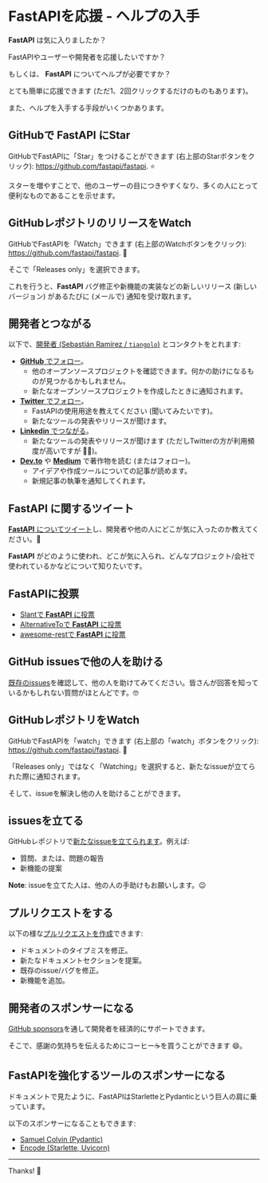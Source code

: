 # FastAPIを応援 - ヘルプの入手

**FastAPI** は気に入りましたか？

FastAPIやユーザーや開発者を応援したいですか？

もしくは、 **FastAPI** についてヘルプが必要ですか？

とても簡単に応援できます (ただ1、2回クリックするだけのものもあります)。

また、ヘルプを入手する手段がいくつかあります。

## GitHubで **FastAPI** にStar

GitHubでFastAPIに「Star」をつけることができます (右上部のStarボタンをクリック): <a href="https://github.com/fastapi/fastapi" class="external-link" target="_blank">https://github.com/fastapi/fastapi</a>. ⭐️

スターを増やすことで、他のユーザーの目につきやすくなり、多くの人にとって便利なものであることを示せます。

## GitHubレポジトリのリリースをWatch

GitHubでFastAPIを「Watch」できます (右上部のWatchボタンをクリック): <a href="https://github.com/fastapi/fastapi" class="external-link" target="_blank">https://github.com/fastapi/fastapi</a>. 👀

そこで「Releases only」を選択できます。

これを行うと、**FastAPI** バグ修正や新機能の実装などの新しいリリース (新しいバージョン) があるたびに (メールで) 通知を受け取れます。

## 開発者とつながる

以下で、<a href="https://tiangolo.com" class="external-link" target="_blank">開発者 (Sebastián Ramírez / `tiangolo`)</a> とコンタクトをとれます:

* <a href="https://github.com/tiangolo" class="external-link" target="_blank">**GitHub** でフォロー</a>。
    * 他のオープンソースプロジェクトを確認できます。何かの助けになるものが見つかるかもしれません。
    * 新たなオープンソースプロジェクトを作成したときに通知されます。
* <a href="https://twitter.com/tiangolo" class="external-link" target="_blank">**Twitter** でフォロー</a>。
    * FastAPIの使用用途を教えてください (聞いてみたいです)。
    * 新たなツールの発表やリリースが聞けます。
* <a href="https://www.linkedin.com/in/tiangolo/" class="external-link" target="_blank">**Linkedin** でつながる</a>。
    * 新たなツールの発表やリリースが聞けます (ただしTwitterの方が利用頻度が高いですが 🤷‍♂)。
* <a href="https://dev.to/tiangolo" class="external-link" target="_blank">**Dev.to**</a> や <a href="https://medium.com/@tiangolo" class="external-link" target="_blank">**Medium**</a> で著作物を読む (またはフォロー)。
    * アイデアや作成ツールについての記事が読めます。
    * 新規記事の執筆を通知してくれます。

## **FastAPI** に関するツイート

<a href="https://twitter.com/compose/tweet?text=I'm loving FastAPI because... https://github.com/fastapi/fastapi cc @tiangolo" class="external-link" target="_blank">**FastAPI** についてツイート</a>し、開発者や他の人にどこが気に入ったのか教えてください。🎉

**FastAPI** がどのように使われ、どこが気に入られ、どんなプロジェクト/会社で使われているかなどについて知りたいです。

## FastAPIに投票

* <a href="https://www.slant.co/options/34241/~fastapi-review" class="external-link" target="_blank">Slantで **FastAPI** に投票</a>
* <a href="https://alternativeto.net/software/fastapi/" class="external-link" target="_blank">AlternativeToで **FastAPI** に投票</a>
* <a href="https://github.com/marmelab/awesome-rest/pull/93" class="external-link" target="_blank">awesome-restで **FastAPI** に投票</a>

## GitHub issuesで他の人を助ける

<a href="https://github.com/fastapi/fastapi/issues" class="external-link" target="_blank">既存のissues</a>を確認して、他の人を助けてみてください。皆さんが回答を知っているかもしれない質問がほとんどです。🤓

## GitHubレポジトリをWatch

GitHubでFastAPIを「watch」できます (右上部の「watch」ボタンをクリック): <a href="https://github.com/fastapi/fastapi" class="external-link" target="_blank">https://github.com/fastapi/fastapi</a>. 👀

「Releases only」ではなく「Watching」を選択すると、新たなissueが立てられた際に通知されます。

そして、issueを解決し他の人を助けることができます。

## issuesを立てる

GitHubレポジトリで<a href="https://github.com/fastapi/fastapi/issues/new/choose" class="external-link" target="_blank">新たなissueを立てられます</a>。例えば:

* 質問、または、問題の報告
* 新機能の提案

**Note**: issueを立てた人は、他の人の手助けもお願いします。😉

## プルリクエストをする

以下の様な<a href="https://github.com/fastapi/fastapi" class="external-link" target="_blank">プルリクエストを作成</a>できます:

* ドキュメントのタイプミスを修正。
* 新たなドキュメントセクションを提案。
* 既存のissue/バグを修正。
* 新機能を追加。

## 開発者のスポンサーになる

<a href="https://github.com/sponsors/tiangolo" class="external-link" target="_blank">GitHub sponsors</a>を通して開発者を経済的にサポートできます。

そこで、感謝の気持ちを伝えるためにコーヒー☕️を買うことができます 😄。

## FastAPIを強化するツールのスポンサーになる

ドキュメントで見たように、FastAPIはStarletteとPydanticという巨人の肩に乗っています。

以下のスポンサーになることもできます:

* <a href="https://github.com/sponsors/samuelcolvin" class="external-link" target="_blank">Samuel Colvin (Pydantic)</a>
* <a href="https://github.com/sponsors/encode" class="external-link" target="_blank">Encode (Starlette, Uvicorn)</a>

---

Thanks! 🚀
